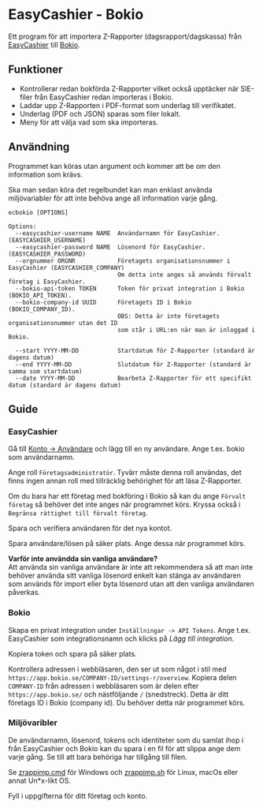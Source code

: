 # EasyCashier - Bokio

Ett program för att importera Z-Rapporter (dagsrapport/dagskassa) från
[EasyCashier](https://easycashier.se) till [Bokio](https://bokio.se).

## Funktioner

* Kontrollerar redan bokförda Z-Rapporter vilket också upptäcker när SIE-filer
  från EasyCashier redan importeras i Bokio.
* Laddar upp Z-Rapporten i PDF-format som underlag till verifikatet.
* Underlag (PDF och JSON) sparas som filer lokalt.
* Meny för att välja vad som ska importeras.

## Användning

Programmet kan köras utan argument och kommer att be om den information som krävs.

Ska man sedan köra det regelbundet kan man enklast använda miljövariabler för att inte
behöva ange all information varje gång.

```text
ecbokio [OPTIONS]

Options:
  --easycashier-username NAME  Användarnamn för EasyCashier. (EASYCASHIER_USERNAME)
  --easycashier-password NAME  Lösenord för EasyCashier. (EASYCASHIER_PASSWORD)
  --orgnummer ORGNR            Företagets organisationsnummer i EasyCashier (EASYCASHIER_COMPANY)
                               Om detta inte anges så används förvalt företag i EasyCashier.
  --bokio-api-token TOKEN      Token för privat integration i Bokio (BOKIO_API_TOKEN).
  --bokio-company-id UUID      Företagets ID i Bokio (BOKIO_COMPANY_ID).
                               OBS: Detta är inte företagets organisationsnummer utan det ID
                               som står i URL:en när man är inloggad i Bokio.

  --start YYYY-MM-DD           Startdatum för Z-Rapporter (standard är dagens datum)
  --end YYYY-MM-DD             Slutdatum för Z-Rapporter (standard är samma som startdatum)
  --date YYYY-MM-DD            Bearbeta Z-Rapporter för ett specifikt datum (standard är dagens datum)
```

## Guide

### EasyCashier

Gå till [Konto -> Användare](https://backoffice.easycashier.se/control-panel/users)
och lägg till en ny användare. Ange t.ex. bokio som användarnamn.

Ange roll `Företagsadministratör`. Tyvärr måste denna roll användas, det finns ingen
annan roll med tillräcklig behörighet för att läsa Z-Rapporter.

Om du bara har ett företag med bokföring i Bokio så kan du ange `Förvalt företag`
så behöver det inte anges när programmet körs. Kryssa också i `Begränsa rättighet
till förvalt företag`.

Spara och verifiera användaren för det nya kontot.

Spara användare/lösen på säker plats. Ange dessa när programmet körs.

**Varför inte användda sin vanliga användare?**  
Att använda sin vanliga användare är inte att rekommendera så att man inte behöver
använda sitt vanliga lösenord enkelt kan stänga av användaren som används för import
eller byta lösenord utan att den vanliga användaren påverkas.

### Bokio

Skapa en privat integration under `Inställningar -> API Tokens`.
Ange t.ex. EasyCashier som integrationsnamn och klicks på *Lägg till integration*.

Kopiera token och spara på säker plats.

Kontrollera adressen i webbläsaren, den ser ut som något i stil med
`https://app.bokio.se/COMPANY-ID/settings-r/overview`.
Kopiera delen `COMPANY-ID` från adressen i webbläsaren som är delen
efter `https://app.bokio.se/` och nästföljande `/` (snedstreck).
Detta är ditt företags ID i Bokio (company id). Du behöver detta
när programmet körs.

### Miljövaribler

De användarnamn, lösenord, tokens och identiteter som du samlat ihop i 
från EasyCashier och Bokio kan du spara i en fil för att slippa ange dem
varje gång. Se till att bara behöriga har tillgång till filen.

Se [zrappimp.cmd](examples/zrappimp.cmd) för Windows och
[zrappimp.sh](examples/zrappimp.sh) för Linux,
macOs eller annat Un*x-likt OS.

Fyll i uppgifterna för ditt företag och konto.
